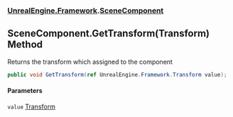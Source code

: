 ### [UnrealEngine.Framework](UnrealEngine_Framework.md 'UnrealEngine.Framework').[SceneComponent](SceneComponent.md 'UnrealEngine.Framework.SceneComponent')
## SceneComponent.GetTransform(Transform) Method
Returns the transform which assigned to the component  
```csharp
public void GetTransform(ref UnrealEngine.Framework.Transform value);
```
#### Parameters
<a name='UnrealEngine_Framework_SceneComponent_GetTransform(UnrealEngine_Framework_Transform)_value'></a>
`value` [Transform](Transform.md 'UnrealEngine.Framework.Transform')  
  

